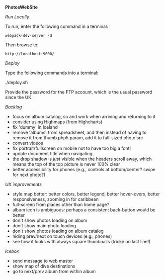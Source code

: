 **PhotosWebSite**

*Run Locally*

To run, enter the following command in a terminal:

    webpack-dev-server -d

Then browse to:

    http://localhost:9000/

*Deploy*

Type the following commands into a terminal:

   ./deploy.sh

Provide the password for the FTP account, which is the usual password since the UK.

*Backlog*

* focus on album catalog, so <space> and <arrows> work when arriving and returning to it
* consider using Highmaps (from Highcharts)
* fix 'dummy' in Iceland
* remove 'albums' from spreadsheet, and then instead of having to remove it from thumb.php5 param, add it to full-sized photo src
* convert videos
* fix portrait/fullscreen on mobile not to have too big a font!
* update document title when navigating
* the drop shadow is _just_ visible when the headers scroll away, which means the top of the top picture is never 100% clear
* better accessibility for phones (e.g., controls at bottom/center? swipe for next photo?)

*UX improvements*

* style map better: better colors, better legend, better hover-overs, better responsiveness, zooming in for caribbean
* full-screen from places other than home page?
* album icon is ambiguous: perhaps a consistent back-button would be better
* don't show photos loading on album
* don't show main photo loading
* don't show photos loading on album catalog
* hiding prev/next on touch devices (e.g., phones)
* see how it looks with always square thumbnails (tricky on last line!)


*Icebox*

* send message to web master
* show map of dive destinations
* go to next/prev album from within album


